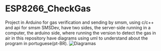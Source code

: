 # ESP8266_CheckGas
Project in Arduino for gas verification and sending by smsm, using c/c++ and api for smsm SMSDev, 
have two sides, the server-side running in a computer, the arduino side, where running the version to detect the gas in air
in this repository have diagrams using uml to understand about the program in portuguese(pt-BR).
![Diagramas](https://github.com/SrLiath/ESP8266_CheckGas/assets/86482642/4b853a20-935e-4691-962f-da749ca0118a)

